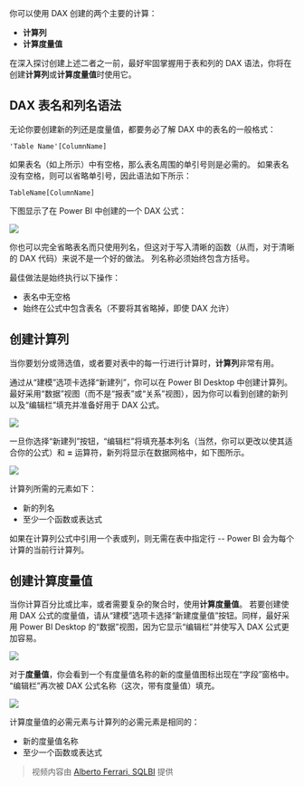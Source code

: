你可以使用 DAX 创建的两个主要的计算：

* **计算列**
* **计算度量值**

在深入探讨创建上述二者之一前，最好牢固掌握用于表和列的 DAX 语法，你将在创建**计算列**或**计算度量值**时使用它。

## <a name="dax-table-and-column-name-syntax"></a>DAX 表名和列名语法
无论你要创建新的列还是度量值，都要务必了解 DAX 中的表名的一般格式：

    'Table Name'[ColumnName]

如果表名（如上所示）中有空格，那么表名周围的单引号则是必需的。 如果表名没有空格，则可以省略单引号，因此语法如下所示：

    TableName[ColumnName]

下图显示了在 Power BI 中创建的一个 DAX 公式：

![](media/7-2-dax-calculation-types/dax-calc-types_1.png)

你也可以完全省略表名而只使用列名，但这对于写入清晰的函数（从而，对于清晰的 DAX 代码）来说不是一个好的做法。 列名称必须始终包含方括号。

最佳做法是始终执行以下操作：

* 表名中无空格
* 始终在公式中包含表名（不要将其省略掉，即使 DAX 允许）

## <a name="creating-calculated-columns"></a>创建计算列
当你要划分或筛选值，或者要对表中的每一行进行计算时，**计算列**非常有用。

通过从“建模”选项卡选择“新建列”，你可以在 Power BI Desktop 中创建计算列。最好采用“数据”视图（而不是“报表”或“关系”视图），因为你可以看到创建的新列以及“编辑栏”填充并准备好用于 DAX 公式。

![](media/7-2-dax-calculation-types/dax-calc-types_2a.png)

一旦你选择“新建列”按钮，“编辑栏”将填充基本列名（当然，你可以更改以使其适合你的公式）和 **=** 运算符，新列将显示在数据网格中，如下图所示。

![](media/7-2-dax-calculation-types/dax-calc-types_3.png)

计算列所需的元素如下：

* 新的列名
* 至少一个函数或表达式

如果在计算列公式中引用一个表或列，则无需在表中指定行 -- Power BI 会为每个计算的当前行计算列。

## <a name="creating-calculated-measures"></a>创建计算度量值
当你计算百分比或比率，或者需要复杂的聚合时，使用**计算度量值**。 若要创建使用 DAX 公式的度量值，请从“建模”选项卡选择“新建度量值”按钮。同样，最好采用 Power BI Desktop 的“数据”视图，因为它显示“编辑栏”并使写入 DAX 公式更加容易。

![](media/7-2-dax-calculation-types/dax-calc-types_4.png)

对于**度量值**，你会看到一个有度量值名称的新的度量值图标出现在“字段”窗格中。 “编辑栏”再次被 DAX 公式名称（这次，带有度量值）填充。

![](media/7-2-dax-calculation-types/dax-calc-types_5.png)

计算度量值的必需元素与计算列的必需元素是相同的：

* 新的度量值名称
* 至少一个函数或表达式

> 视频内容由 [Alberto Ferrari, SQLBI](http://www.sqlbi.com/learning-dax) 提供
> 
> 


